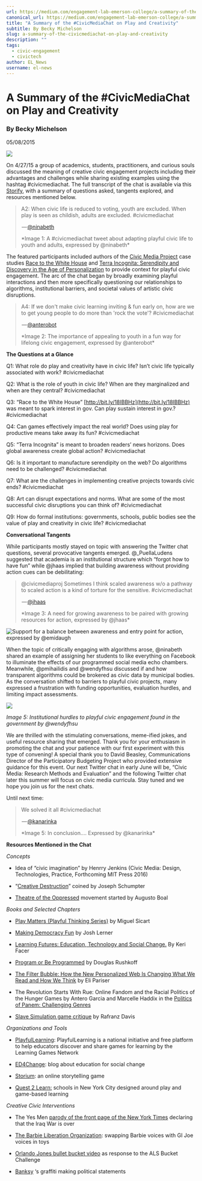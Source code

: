 ```yaml
---
url: https://medium.com/engagement-lab-emerson-college/a-summary-of-the-civicmediachat-on-play-and-creativity-ea18dd9a893d
canonical_url: https://medium.com/engagement-lab-emerson-college/a-summary-of-the-civicmediachat-on-play-and-creativity-ea18dd9a893d
title: "A Summary of the #CivicMediaChat on Play and Creativity"
subtitle: By Becky Michelson
slug: a-summary-of-the-civicmediachat-on-play-and-creativity
description: ""
tags:
  - civic-engagement
  - civictech
author: EL_News
username: el-news
---
```


# A Summary of the #CivicMediaChat on Play and Creativity

### By Becky Michelson

05/08/2015

![](https://res.cloudinary.com/engagement-lab-home/image/upload/v1/homepage-2.0/news/medium/1*7hyBRrmEnf8qzNQGQavyXw.png)

On 4/27/15 a group of academics, students, practitioners, and curious souls discussed the meaning of creative civic engagement projects including their advantages and challenges while sharing existing examples using the hashtag #civicmediachat. The full transcript of the chat is available via this [Storify](https://storify.com/civicmediaproj/civicmediachat-the-role-of-play-and-creativity-in), with a summary of questions asked, tangents explored, and resources mentioned below.

> A2: When civic life is reduced to voting, youth are excluded. When play is seen as childish, adults are excluded. #civicmediachat
>
> <p>&#x200a;&mdash;&#x200a;<a href="https://twitter.com/ninabeth/status/592783142190194691">@ninabeth</a></p>
> *Image 1: A #civicmediachat tweet about adapting playful civic life to youth and adults, expressed by @ninabeth*

The featured participants included authors of the [Civic Media Project](http://civicmediaproject.org/works/civic-media-project/index) case studies [Race to the White House](http://civicmediaproject.org/works/civic-media-project/racetothewhitehouse) and [Terra Incognita: Serendipity and Discovery in the Age of Personalization](http://civicmediaproject.org/works/civic-media-project/terra-incognita-serendipity-and-discovery-in-the-age-of-personalization) to provide context for playful civic engagement. The arc of the chat began by broadly examining playful interactions and then more specifically questioning our relationships to algorithms, institutional barriers, and societal values of artistic civic disruptions.

> A4: If we don&#39;t make civic learning inviting &amp; fun early on, how are we to get young people to do more than &#39;rock the vote&#39;? #civicmediachat
>
> <p>&#x200a;&mdash;&#x200a;<a href="https://twitter.com/anterobot/status/592786564553515010">@anterobot</a></p>
> *Image 2: The importance of appealing to youth in a fun way for lifelong civic engagement, expressed by @anterobot*

**The Questions at a Glance**

Q1: What role do play and creativity have in civic life? Isn’t civic life typically associated with work? #civicmediachat

Q2: What is the role of youth in civic life? When are they marginalized and when are they central? #civicmediachat

Q3: “Race to the White House” [http://bit.ly/18IBBHz](http://bit.ly/18IBBHz) was meant to spark interest in gov. Can play sustain interest in gov.? #civicmediachat

Q4: Can games effectively impact the real world? Does using play for productive means take away its fun? #civicmediachat

Q5: “Terra Incognita” is meant to broaden readers’ news horizons. Does global awareness create global action? #civicmediachat

Q6: Is it important to manufacture serendipity on the web? Do algorithms need to be challenged? #civicmediachat

Q7: What are the challenges in implementing creative projects towards civic ends? #civicmediachat

Q8: Art can disrupt expectations and norms. What are some of the most successful civic disruptions you can think of? #civicmediachat

Q9: How do formal institutions: governments, schools, public bodies see the value of play and creativity in civic life? #civicmediachat

**Conversational Tangents**

While participants mostly stayed on topic with answering the Twitter chat questions, several provocative tangents emerged. @\_PuellaLudens suggested that academia is an institutional structure which “forgot how to have fun” while @jhaas implied that building awareness without providing action cues can be debilitating:

> @civicmediaproj Sometimes I think scaled awareness w/o a pathway to scaled action is a kind of torture for the sensitive. #civicmediachat
>
> <p>&#x200a;&mdash;&#x200a;<a href="https://twitter.com/jhaas/status/592788706039373824">@jhaas</a></p>
> *Image 3: A need for growing awareness to be paired with growing resources for action, expressed by @jhaas*

![Support for a balance between awareness and entry point for action, expressed by @emidaugh](https://res.cloudinary.com/engagement-lab-home/image/upload/v1/homepage-2.0/news/medium/0*kybDzAkYRR9Ij3pE.png)

When the topic of critically engaging with algorithms arose, @ninabeth shared an example of assigning her students to like everything on Facebook to illuminate the effects of our programmed social media echo chambers. Meanwhile, @pmihailidis and @wendyfhsu discussed if and how transparent algorithms could be brokered as civic data by municipal bodies. As the conversation shifted to barriers to playful civic projects, many expressed a frustration with funding opportunities, evaluation hurdles, and limiting impact assessments.

![](https://res.cloudinary.com/engagement-lab-home/image/upload/v1/homepage-2.0/news/medium/0*us0_yGbYVrHfo2Lq.png)

_Image 5: Institutional hurdles to playful civic engagement found in the government by @wendyfhsu_

We are thrilled with the stimulating conversations, meme-ified jokes, and useful resource sharing that emerged. Thank you for your enthusiasm in promoting the chat and your patience with our first experiment with this type of convening! A special thank you to David Beasley, Communications Director of the Participatory Budgeting Project who provided extensive guidance for this event. Our next Twitter chat in early June will be, “Civic Media: Research Methods and Evaluation” and the following Twitter chat later this summer will focus on civic media curricula. Stay tuned and we hope you join us for the next chats.

Until next time:

> We solved it all #civicmediachat
>
> <p>&#x200a;&mdash;&#x200a;<a href="https://twitter.com/kanarinka/status/592794875197796354">@kanarinka</a></p>
> *Image 5: In conclusion…. Expressed by @kanarinka*

**Resources Mentioned in the Chat**

_Concepts_

- Idea of “civic imagination” by Henrry Jenkins (Civic Media: Design, Technologies, Practice, Forthcoming MIT Press 2016)

- “[Creative Destruction](http://www.econlib.org/library/Enc/CreativeDestruction.html)” coined by Joseph Schumpter

- [Theatre of the Oppressed](http://www.theatreoftheoppressed.org/en/index.php?useFlash=1) movement started by Augusto Boal

_Books and Selected Chapters_

- [Play Matters (Playful Thinking Series)](http://www.amazon.com/Matters-Playful-Thinking-Miguel-Sicart/dp/0262027925) by Miguel Sicart

- [Making Democracy Fun](http://mitpress.mit.edu/demofun) by Josh Lerner

- [Learning Futures: Education, Technology and Social Change.](http://www.amazon.com/Learning-Futures-Education-Technology-Social/dp/0415581435) By Keri Facer

- [Program or Be Programmed](http://www.amazon.com/Program-Be-Programmed-Commands-Digital/dp/1480512990) by Douglas Rushkoff

- [The Filter Bubble: How the New Personalized Web Is Changing What We Read and How We Think](http://www.amazon.com/The-Filter-Bubble-Personalized-Changing/dp/0143121235) by Eli Pariser

- The Revolution Starts With Rue: Online Fandom and the Racial Politics of the Hunger Games by Antero Garcia and Marcelle Haddix in the [Politics of Panem: Challenging Genres](https://www.sensepublishers.com/catalogs/bookseries/critical-literacy-teaching-series-challenging-authors-and-genres/the-politics-of-panem/)

- [Slave Simulation game critique](http://rafranzdavis.com/slave-simulation-an-edtech-game-for-classrooms/) by Rafranz Davis

_Organizations and Tools_

- [PlayfulLearning](http://playfullearning.com/): PlayfulLearning is a national initiative and free platform to help educators discover and share games for learning by the Learning Games Network

- [ED4Change](http://www.ed4change.com/): blog about education for social change

- [Storium](https://storium.com/): an online storytelling game

- [Quest 2 Learn:](http://q2l.org/) schools in New York City designed around play and game-based learning

_Creative Civic Interventions_

- The Yes Men [parody of the front page of the New York Times](http://theyesmen.org/hijinks/newyorktimes) declaring that the Iraq War is over

- [The Barbie Liberation Organization](http://beautifultrouble.org/case/barbie-liberation-organization/): swapping Barbie voices with GI Joe voices in toys

- [Orlando Jones bullet bucket video](http://www.washingtontimes.com/news/2014/aug/24/actor-orlando-jones-pours-bucket-bullets-over-head/) as response to the ALS Bucket Challenge

- [Banksy](http://banksy.co.uk/) ‘s graffiti making political statements
